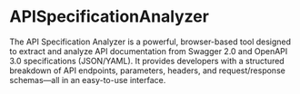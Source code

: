 # APISpecificationAnalyzer
The API Specification Analyzer is a powerful, browser-based tool designed to extract and analyze API documentation from Swagger 2.0 and OpenAPI 3.0 specifications (JSON/YAML). It provides developers with a structured breakdown of API endpoints, parameters, headers, and request/response schemas—all in an easy-to-use interface.
